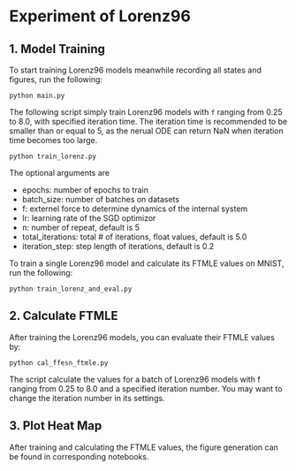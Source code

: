 # Experiment of Lorenz96

## 1. Model Training

To start training Lorenz96 models meanwhile recording all states and figures, run the following:
```
python main.py
```

The following script simply train Lorenz96 models with `f` ranging from 0.25 to 8.0, with specified iteration time. The iteration time is recommended to be smaller than or equal to 5, as the nerual ODE can return NaN when iteration time becomes too large.
```
python train_lorenz.py
```

The optional arguments are

- epochs: number of epochs to train
- batch_size: number of batches on datasets
- f: externel force to determine dynamics of the internal system
- lr: learning rate of the SGD optimizor
- n: number of repeat, default is 5
- total_iterations: total # of iterations, float values, default is 5.0
- iteration_step: step length of iterations, default is 0.2


To train a single Lorenz96 model and calculate its FTMLE values on MNIST, run the following:
```
python train_lorenz_and_eval.py
```


## 2. Calculate FTMLE

After training the Lorenz96 models, you can evaluate their FTMLE values by:
```
python cal_ffesn_ftmle.py 
```

The script calculate the values for a batch of Lorenz96 models with f ranging from 0.25 to 8.0 and a specified iteration number. You may want to change the iteration number in its settings.


## 3. Plot Heat Map

After training and calculating the FTMLE values, the figure generation can be found in corresponding notebooks.